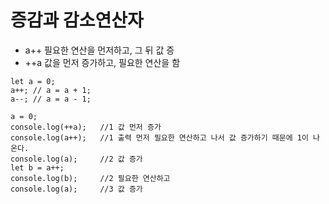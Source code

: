 # 증감과 감소연산자

- a++ 필요한 연산을 먼저하고, 그 뒤 값 증</br>
- ++a 값을 먼저 증가하고, 필요한 연산을 함

```JS
let a = 0;
a++; // a = a + 1;
a--; // a = a - 1;

a = 0;
console.log(++a);	//1 값 먼저 증가
console.log(a++);	//1 출력 먼저 필요한 연산하고 나서 값 증가하기 때문에 1이 나온다.
console.log(a);		//2 값 증가
let b = a++;
console.log(b);		//2 필요한 연산하고
console.log(a);		//3 값 증가

```
